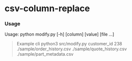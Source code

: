 # csv-column-replace

### Usage
Usage: python modify.py [-h] [column] [value] [file ...]

> Example cli
> python3 src/modify.py customer_id 238 ./sample/order_history.csv ./sample/quote_history.csv ./sample/part_metadata.csv

